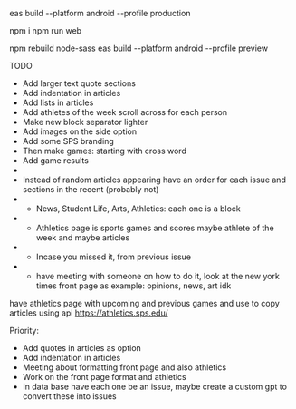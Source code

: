 eas build --platform android --profile production

npm i
npm run web


npm rebuild node-sass
eas build --platform android --profile preview

TODO
- Add larger text quote sections
- Add indentation in articles
- Add lists in articles
- Add athletes of the week scroll across for each person
- Make new block separator lighter 
- Add images on the side option
- Add some SPS branding
- Then make games: starting with cross word
- Add game results
- 
- Instead of random articles appearing have an order for each issue and sections in the recent (probably not)
- - News, Student Life, Arts, Athletics: each one is a block 
- - Athletics page is sports games and scores maybe athlete of the week and maybe articles 
- - Incase you missed it, from previous issue
- - have meeting with someone on how to do it, look at the new york times front page as example: opinions, news, art idk

have athletics page with upcoming and previous games and use to copy articles using api
https://athletics.sps.edu/


Priority:
- Add quotes in articles as option 
- Add indentation in articles
- Meeting about formatting front page and also athletics 
- Work on the front page format and athletics
- In data base have each one be an issue, maybe create a custom gpt to convert these into issues
 
